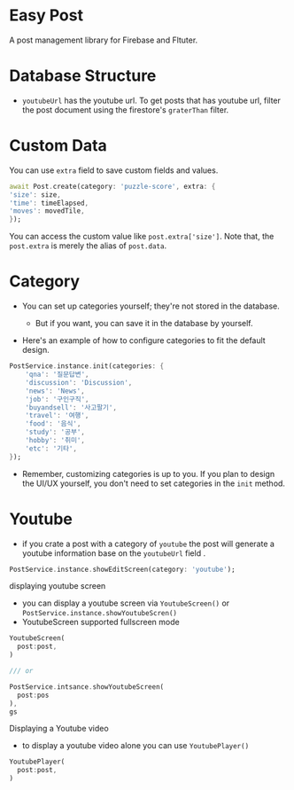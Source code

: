 # Easy Post

A post management library for Firebase and Fltuter.



# Database Structure


- `youtubeUrl` has the youtube url. To get posts that has youtube url, filter the post document using the firestore's `graterThan` filter.


# Custom Data


You can use `extra` field to save custom fields and values.

```dart
await Post.create(category: 'puzzle-score', extra: {
'size': size,
'time': timeElapsed,
'moves': movedTile,
});
```


You can access the custom value like `post.extra['size']`. Note that, the `post.extra` is merely the alias of `post.data`.




# Category

- You can set up categories yourself; they're not stored in the database.
  - But if you want, you can save it in the database by yourself.

- Here's an example of how to configure categories to fit the default design.

```dart
PostService.instance.init(categories: {
    'qna': '질문답변',
    'discussion': 'Discussion',
    'news': 'News',
    'job': '구인구직',
    'buyandsell': '사고팔기',
    'travel': '여행',
    'food': '음식',
    'study': '공부',
    'hobby': '취미',
    'etc': '기타',
});
```

- Remember, customizing categories is up to you. If you plan to design the UI/UX yourself, you don't need to set categories in the `init` method.



# Youtube
- if you crate a post with a category of `youtube` the post will generate a youtube information base on the `youtubeUrl` field .

```dart
PostService.instance.showEditScreen(category: 'youtube');
```
displaying youtube screen

- you can display a youtube screen via `YoutubeScreen()` or `PostService.instance.showYoutubeScren()`
- YoutubeScreen supported fullscreen mode

```dart 
YoutubeScreen(
  post:post,
)

/// or 

PostService.intsance.showYoutubeScreen(
  post:pos
),
gs
```

Displaying a Youtube video

- to display a youtube video alone you can use `YoutubePlayer()`

```dart
YoutubePlayer(
  post:post,
)
```


